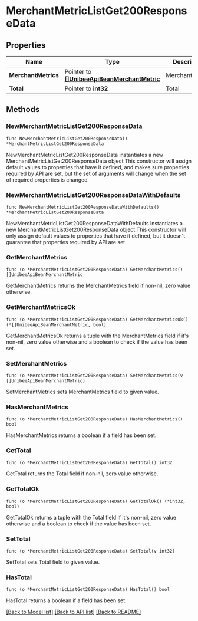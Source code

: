 # MerchantMetricListGet200ResponseData

## Properties

Name | Type | Description | Notes
------------ | ------------- | ------------- | -------------
**MerchantMetrics** | Pointer to [**[]UnibeeApiBeanMerchantMetric**](UnibeeApiBeanMerchantMetric.md) | MerchantMetrics | [optional] 
**Total** | Pointer to **int32** | Total | [optional] 

## Methods

### NewMerchantMetricListGet200ResponseData

`func NewMerchantMetricListGet200ResponseData() *MerchantMetricListGet200ResponseData`

NewMerchantMetricListGet200ResponseData instantiates a new MerchantMetricListGet200ResponseData object
This constructor will assign default values to properties that have it defined,
and makes sure properties required by API are set, but the set of arguments
will change when the set of required properties is changed

### NewMerchantMetricListGet200ResponseDataWithDefaults

`func NewMerchantMetricListGet200ResponseDataWithDefaults() *MerchantMetricListGet200ResponseData`

NewMerchantMetricListGet200ResponseDataWithDefaults instantiates a new MerchantMetricListGet200ResponseData object
This constructor will only assign default values to properties that have it defined,
but it doesn't guarantee that properties required by API are set

### GetMerchantMetrics

`func (o *MerchantMetricListGet200ResponseData) GetMerchantMetrics() []UnibeeApiBeanMerchantMetric`

GetMerchantMetrics returns the MerchantMetrics field if non-nil, zero value otherwise.

### GetMerchantMetricsOk

`func (o *MerchantMetricListGet200ResponseData) GetMerchantMetricsOk() (*[]UnibeeApiBeanMerchantMetric, bool)`

GetMerchantMetricsOk returns a tuple with the MerchantMetrics field if it's non-nil, zero value otherwise
and a boolean to check if the value has been set.

### SetMerchantMetrics

`func (o *MerchantMetricListGet200ResponseData) SetMerchantMetrics(v []UnibeeApiBeanMerchantMetric)`

SetMerchantMetrics sets MerchantMetrics field to given value.

### HasMerchantMetrics

`func (o *MerchantMetricListGet200ResponseData) HasMerchantMetrics() bool`

HasMerchantMetrics returns a boolean if a field has been set.

### GetTotal

`func (o *MerchantMetricListGet200ResponseData) GetTotal() int32`

GetTotal returns the Total field if non-nil, zero value otherwise.

### GetTotalOk

`func (o *MerchantMetricListGet200ResponseData) GetTotalOk() (*int32, bool)`

GetTotalOk returns a tuple with the Total field if it's non-nil, zero value otherwise
and a boolean to check if the value has been set.

### SetTotal

`func (o *MerchantMetricListGet200ResponseData) SetTotal(v int32)`

SetTotal sets Total field to given value.

### HasTotal

`func (o *MerchantMetricListGet200ResponseData) HasTotal() bool`

HasTotal returns a boolean if a field has been set.


[[Back to Model list]](../README.md#documentation-for-models) [[Back to API list]](../README.md#documentation-for-api-endpoints) [[Back to README]](../README.md)


